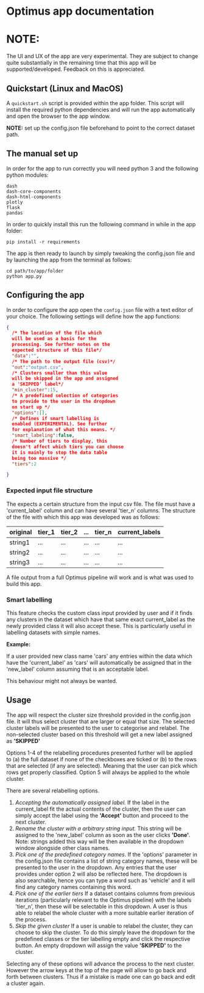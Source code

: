 # Optimus app documentation
# NOTE:
The UI and UX of the app are very experimental. They are subject to change quite substantially in the remaining time that this app will be supported/developed. Feedback on this is appreciated.
## Quickstart (Linux and MacOS)
A `quickstart.sh` script is provided within the app folder. This script will install the required python dependencies and will run the app automatically and open the browser to the app window.

**NOTE:** set up the config.json file beforehand to point to the correct dataset path.
## The manual set up
In order for the app to run correctly you will need python 3 and the following python modules:
```
dash
dash-core-components
dash-html-components
plotly
flask
pandas
```
In order to quickly install this run the following command in while in the app folder:
```
pip install -r requirements
```
The app is then ready to launch by simply tweaking the config.json file and by launching the app from the terminal as follows:
```
cd path/to/app/folder
python app.py
```
## Configuring the app
In order to configure the app open the `config.json` file with a text editor of your choice. The following settings will define how the app functions:

```json
{
  /* The location of the file which
  will be used as a basis for the
  processing. See further notes on the
  expected structure of this file*/
  "data":"",
  /* The path to the output file (csv)*/
  "out":"output.csv",
  /* Clusters smaller than this value
  will be skipped in the app and assigned
  a 'SKIPPED' label*/
  "min_cluster":15,
  /* A predefined selection of categories
  to provide to the user in the dropdown
  on start up */
  "options":[],
  /* Defines if smart labelling is
  enabled (EXPERIMENTAL). See further
  for explanation of what this means. */
  "smart_labeling":false,
  /* Number of tiers to display, this
  doesn't affect which tiers you can choose
  it is mainly to stop the data table
  being too massive */
  "tiers":2

}
```
### Expected input file structure
The expects a certain structure from the input csv file. The file must have a 'current_label' column and can have several 'tier_n' columns. The structure of the file with which this app was developed was as follows:

| original   | tier_1 | tier_2 | ... | tier_n | current_labels |
|------------|--------|--------|-----|--------|----------------|
| string1    | ...    | ...    | ... | ...    | ...            |
| string2    | ...    | ...    | ... | ...    | ...            |
| string3    | ...    | ...    | ... | ...    | ...            |

A file output from a full Optimus pipeline will work and is what was used to build this app.

### Smart labelling
This feature checks the custom class input provided by user and if it finds any clusters in the dataset which have that same exact current_label as the newly provided class it will also accept these. This is particularly useful in labelling datasets with simple names.

**Example:**

If a user provided new class name 'cars' any entries within the data which have the 'current_label' as 'cars' will automatically be assigned that in the 'new_label' column assuming that is an acceptable label.

This behaviour might not always be wanted.

## Usage
The app will respect the cluster size threshold provided in the config.json file. It will thus select cluster that are larger or equal that size. The selected cluster labels will be presented to the user to categorise and relabel. The non-selected cluster based on this threshold will get a new label assigned as **'SKIPPED'**

Options 1-4 of the relabelling procedures presented further will be applied to (a) the full dataset if none of the checkboxes are ticked or (b) to the rows that are selected (if any are selected). Meaning that the user can pick which rows get properly classified. Option 5 will always be applied to the whole cluster.

There are several relabelling options.
1. *Accepting the automatically assigned label.*
If the label in the current_label fit the actual contents of the cluster, then the user can simply accept the label using the **'Accept'** button and proceed to the next cluster.
2. *Rename the cluster with a arbitrary string input.*
 This string will be assigned to the 'new_label' column as soon as the user clicks **'Done'**. Note: strings added this way will be then available in the dropdown window alongside other class names.
3. *Pick one of the predefined category names*.
If the 'options' parameter in the config.json file contains a list of string category names, these will be presented to the user in the dropdown. Any entries that the user provides under option 2 will also be reflected here. The dropdown is also searchable, hence you can type a word such as 'vehicle' and it will find any category names containing this word.
4. *Pick one of the earlier tiers*
If a dataset contains columns from previous iterations (particularly relevant to the Optimus pipeline) with the labels 'tier_n', then these will be selectable in this dropdown. A user is thus able to relabel the whole cluster with a more suitable earlier iteration of the process.
5. *Skip the given cluster*
If a user is unable to relabel the cluster, they can choose to skip the cluster. To do this simply leave the dropdown for the predefined classes or the tier labelling empty and click the respective button. An empty dropdown will assign the value **'SKIPPED'** to the cluster.


Selecting any of these options will advance the process to the next cluster. However the arrow keys at the top of the page will allow to go back and forth between clusters. Thus if a mistake is made one can go back and edit a cluster again. 
